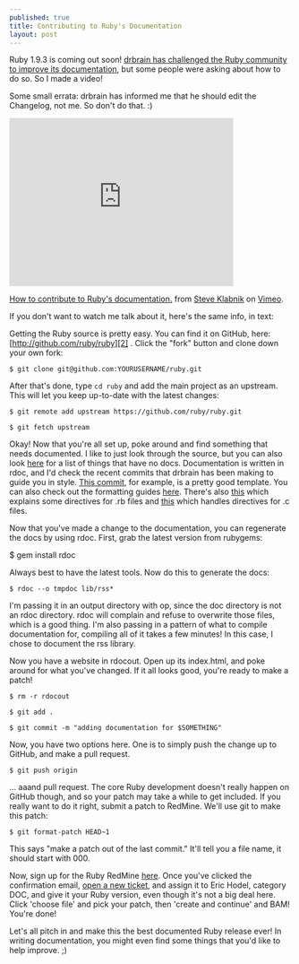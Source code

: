 ```yaml
---
published: true
title: Contributing to Ruby's Documentation
layout: post
---
```


Ruby 1.9.3 is coming out soon! [drbrain has challenged the Ruby community to
improve its documentation][1], but some people were asking about how to do so.
So I made a video!

Some small errata: drbrain has informed me that he should edit the Changelog,
not me. So don't do that. :)

<iframe src="http://player.vimeo.com/video/23522731?title=0&amp;byline=0&amp;portrait=0" width="400" height="300" frameborder="0"></iframe><p><a href="http://vimeo.com/23522731">How to contribute to Ruby's documentation.</a> from <a href="http://vimeo.com/steveklabnik">Steve Klabnik</a> on <a href="http://vimeo.com">Vimeo</a>.</p>

If you don't want to watch me talk about it, here's the same info, in text:

Getting the Ruby source is pretty easy. You can find it on GitHub, here:
[http://github.com/ruby/ruby][2] . Click the "fork" button and clone down your
own fork:

    $ git clone git@github.com:YOURUSERNAME/ruby.git

After that's done, type `cd ruby` and add the main project as an upstream. This will
let you keep up-to-date with the latest changes:

    $ git remote add upstream https://github.com/ruby/ruby.git

    $ git fetch upstream

Okay! Now that you're all set up, poke around and find something that needs
documented. I like to just look through the source, but you can also look
[here][5] for a list of things that have no docs. Documentation is written in
rdoc, and I'd check the recent commits that drbrain has been making to guide
you in style. [This commit][6], for example, is a pretty good template. You
can also check out the formatting guides [here][7]. There's also [this][8]
which explains some directives for .rb files and [this][9] which handles
directives for .c files.

Now that you've made a change to the documentation, you can regenerate the
docs by using rdoc. First, grab the latest version from rubygems:

   $ gem install rdoc

Always best to have the latest tools. Now do this to generate the docs:

    $ rdoc --o tmpdoc lib/rss*

I'm passing it in an output directory with op, since the doc directory is not
an rdoc directory. rdoc will complain and refuse to overwrite those files,
which is a good thing. I'm also passing in a pattern of what to compile
documentation for, compiling all of it takes a few minutes! In this case, I
chose to document the rss library.

Now you have a website in rdocout. Open up its index.html, and poke around for
what you've changed. If it all looks good, you're ready to make a patch!

    $ rm -r rdocout

    $ git add .

    $ git commit -m "adding documentation for $SOMETHING"

Now, you have two options here. One is to simply push the change up to GitHub,
and make a pull request.

    $ git push origin

... aaand pull request. The core Ruby development doesn't really happen on
GitHub though, and so your patch may take a while to get included. If you
really want to do it right, submit a patch to RedMine. We'll use git to make
this patch:

    $ git format-patch HEAD~1

This says "make a patch out of the last commit." It'll tell you a file name,
it should start with 000.

Now, sign up for the Ruby RedMine [here][10]. Once you've clicked the
confirmation email, [open a new ticket][11], and assign it to Eric Hodel,
category DOC, and give it your Ruby version, even though it's not a big deal
here. Click 'choose file' and pick your patch, then 'create and continue' and
BAM! You're done!

Let's all pitch in and make this the best documented Ruby release ever! In
writing documentation, you might even find some things that you'd like to help
improve. ;)

   [1]: http://blog.segment7.net/2011/05/09/ruby-1-9-3-documentation-challenge
   [2]: http://github.com/ruby/ruby
   [3]: mailto:git@github.com
   [4]: https://github.com/ruby/ruby.git
   [5]: http://segment7.net/projects/ruby/documentation_coverage.txt
   [6]: https://github.com/ruby/ruby/commit/071a678a156dde974d8e470b659c89cb02b07b3b
   [7]: http://rdoc.rubyforge.org/RDoc/Markup.html
   [8]: http://rdoc.rubyforge.org/RDoc/Parser/Ruby.html
   [9]: http://rdoc.rubyforge.org/RDoc/Parser/C.html
   [10]: http://redmine.ruby-lang.org/account/register
   [11]: http://redmine.ruby-lang.org/projects/ruby-19/issues/new
